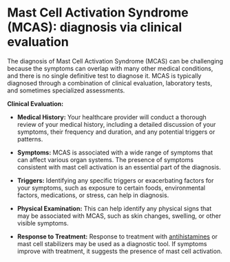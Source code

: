 # Mast Cell Activation Syndrome (MCAS): diagnosis via clinical evaluation

The diagnosis of Mast Cell Activation Syndrome (MCAS) can be challenging because the symptoms can overlap with many other medical conditions, and there is no single definitive test to diagnose it. MCAS is typically diagnosed through a combination of clinical evaluation, laboratory tests, and sometimes specialized assessments.

**Clinical Evaluation:**

* **Medical History:** Your healthcare provider will conduct a thorough review of your medical history, including a detailed discussion of your symptoms, their frequency and duration, and any potential triggers or patterns.

* **Symptoms:** MCAS is associated with a wide range of symptoms that can affect various organ systems. The presence of symptoms consistent with mast cell activation is an essential part of the diagnosis.

* **Triggers:** Identifying any specific triggers or exacerbating factors for your symptoms, such as exposure to certain foods, environmental factors, medications, or stress, can help in diagnosis.

* **Physical Examination:** This can help identify any physical signs that may be associated with MCAS, such as skin changes, swelling, or other visible symptoms.

* **Response to Treatment:** Response to treatment with [antihistamines](../antihistamines/) or mast cell stabilizers may be used as a diagnostic tool. If symptoms improve with treatment, it suggests the presence of mast cell activation.
